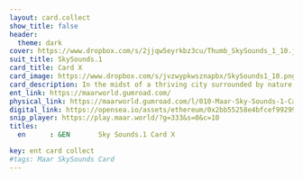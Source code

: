 ```yaml
---
layout: card.collect
show_title: false
header:
  theme: dark
cover: https://www.dropbox.com/s/2jjqw5eyrkbz3cu/Thumb_SkySounds_1_10.jpg?raw=1
suit_title: SkySounds.1
card_title: Card X
card_image: https://www.dropbox.com/s/jvzwypkwsznapbx/SkySounds1_10.png?raw=1
card_description: In the midst of a thriving city surrounded by nature, a healthy soundscape is essential in preventing polarization and fostering a sense of unity and community. The power of sound and its ability to shape the way we perceive and interact with our surroundings is acknowledged. Living in harmony with the natural soundscapes is a way of life and music is created that reflects the beauty and diversity of the surroundings. Sound is understood to be capable of bringing people together and fostering a sense of community. At the same time, it is also acknowledged that sound can be used to divide and create conflict. Efforts are made to create a healthy soundscape, one that is diverse, inclusive, and respectful of different perspectives. By preserving a healthy soundscape, a more harmonious and united community is created, one that is less prone to polarization and division.
ent_link: https://maarworld.gumroad.com/
physical_link: https://maarworld.gumroad.com/l/010-Maar-Sky-Sounds-1-Card-X
digital_link: https://opensea.io/assets/ethereum/0x2bb55258e4bfcef99299baec1188b80a75fa2d48/10
snip_player: https://play.maar.world/?g=333&s=0&c=10
titles:
  en      : &EN       Sky Sounds.1 Card X

key: ent card collect
#tags: Maar SkySounds Card
---
```

